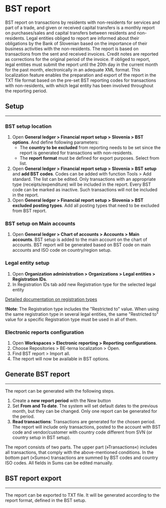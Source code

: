 # BST report

BST report on transactions by residents with non-residents for services and part of a trade, and given or received capital transfers is a monthly report on purchases/sales and capital transfers between residents and non-residents. Legal entities obliged to report are informed about their obligations by the Bank of Slovenian based on the importance of their business activities with the non-residents. The report is based on transactions from the sent and received invoices. Credit notes are reported as corrections for the original period of the invoice. If obliged to report, legal entities must submit the report until the 20th day in the current month for the past month, electronically in an adequate XML format.
This localization feature enables the preparation and export of the report in the TXT file format based on the pre-set BST reporting codes for transactions with non-residents, with which legal entity has been involved throughout the reporting period.

## **Setup**
---	 

### BST setup location

1. Open **General ledger > Financial report setup > Slovenia > BST options**. And define following parameters: 
   - The **country to be excluded** from reporting needs to be set since the report is generated for transactions with non-residents.   
   - The **report format** must be defined for export purposes. Select from list.
4. Open **General ledger > Financial report setup > Slovenia > BST setup** and **add BST codes**. Codes can be added with function Tools > Add standard. The list can be edited.  Only transactions with an appropriate type (receipts/expenditure) will be included in the report. Every BST code can be marked as inactive.  Such transactions will not be included in the report. 
4. Open **General ledger > Financial report setup > Slovenia > BST excluded posting types**. Add all posting types that need to be excluded from BST report. 

### BST setup on Main accounts
1. Open **General ledger > Chart of accounts > Accounts > Main accounts**. 
BST setup is added to the main account on the chart of accounts. BST report will be generated based on BST code on main accounts and ISO code on country/region setup.  

### Legal entity setup 

1. Open **Organization administration > Organizations > Legal entities > Registration IDs**.
2. In Registration IDs tab add new Registration type for the selected legal entity

[Detailed documentation on registration types](/Help/Core-Localization/Company,-Customer-and-Vendor-identification-numbers/Registration-IDs) 

**!Note**: The Registration type includes the "Restricted to" value. When using the same registration type in several legal entities, the same "Restricted to" value for a specific Registration type must be used in all of them. 

### Electronic reports configuration 

1. Open **Workspaces > Electronic reporting > Reporting configurations**.
2. Choose Repositories > BE-terna localization > Open.
3. Find BST report > Import all.
4. The report will now be available in BST options.  

## **Generate BST report** 
---

The report can be generated with the following steps.
1. Create a **new report period** with the New button	  
2. Set **From and To date**. The system will set default dates to the previous month, but they can be changed. Only one report can be generated for the period. 	 
3. **Read transactions**: Transactions are generated for the chosen period. The report will include only transactions, posted to the account with BST code and vendor/customer with country code different from SVN (or country setup in BST setup).   

The report consists of two parts. The upper part (»Transactions«) includes all transactions, that comply with the above-mentioned conditions. In the bottom part (»Sums«) transactions are summed by BST codes and country ISO codes. All fields in Sums can be edited manually.  

## **BST report export** 
---

The report can be exported to TXT file. It will be generated according to the report format, defined in the BST setup.  
